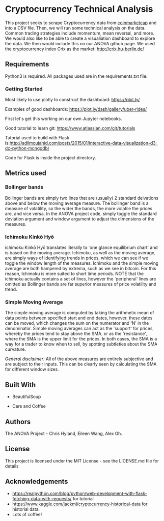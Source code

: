 # Cryptocurrency Technical Analysis
This project seeks to scrape Cryptocurrency data from [coinmarketcap](https://coinmarketcap.com/) and into a CSV file. Then, we will run some technical analysis on the data. Common trading strategies include momentum, mean reversal, and more. We would also like to be able to create a visualiation
dashboard to explore the data. We then would include this on our ANOVA github page.
We used the cryptocurrency index Crix as the market: http://crix.hu-berlin.de/
## Requirements

Python3 is required. All packages used are in the requirements.txt file.

### Getting Started

Most likely to use plotly to construct the dashboard: https://plot.ly/

Examples of good dashboards: https://plot.ly/dash/gallery/uber-rides/

First let's get this working on our own Jupyter notebooks.

Good tutorial to learn git: https://www.atlassian.com/git/tutorials

Tutorial used to build with Flask is:http://adilmoujahid.com/posts/2015/01/interactive-data-visualization-d3-dc-python-mongodb/

Code for Flask is inside the project directory.

## Metrics used

### Bollinger bands
Bollinger bands are simply two lines that are (usually) 2 standard deivations above and below the moving average measure. The bollinger band is a measure of volatility, so the wider the bands, the more volatile the prices are, and vice versa. In the ANOVA project code, simply toggle the standard deviation argument and window argument to adjust the dimensions of the measures.

### Ichimoku Kinkō Hyō
ichimoku Kinkō Hyō translates literally to 'one glance equilibrium chart' and is based on the moving average. Ichimoku, as well as the moving average, are simply ways of identifying trends in prices, which we can see if we toggle the window length of the measures. Ichimoku and the simple moving average are both hampered by extrema, such as we see in bitcoin. For this reason, Ichimoku is more suited to short time periods. NOTE that the ichimoku actually contains a set of lines, however the 'peripheral' lines are omitted as Bollinger bands are far superior measures of price volatility and trend.

### Simple Moving Average
The simple moving average is computed by taking the arithmetic mean of data points between specified start and end dates, however, these dates can be moved, which changes the sum on the numerator and 'N' in the denominator. Simple moving averages can act as the 'support' for prices, whereby the prices tend to stay above the SMA, or as the 'resistance', where the SMA is the upper limit for the prices. In both cases, the SMA is a way for a trader to know when to sell, by spotting subtleties about the SMA curvature.

_General disclaimer:_ All of the above measures are entirely subjective and are subject to their inputs. This can be clearly seen by calculating the SMA for different window sizes.

## Built With

* BeautifulSoup

* Care and Coffee

## Authors

The ANOVA Project - Chris Hyland, Eileen Wang, Alex Oh.

## License

This project is licensed under the MIT License - see the LICENSE.md file for details

## Acknowledgements

* https://realpython.com/blog/python/web-development-with-flask-fetching-data-with-requests/ for tutorial
* https://www.kaggle.com/jackml/cryptocurrency-historical-data for historial data.
* Lots of coffee!

